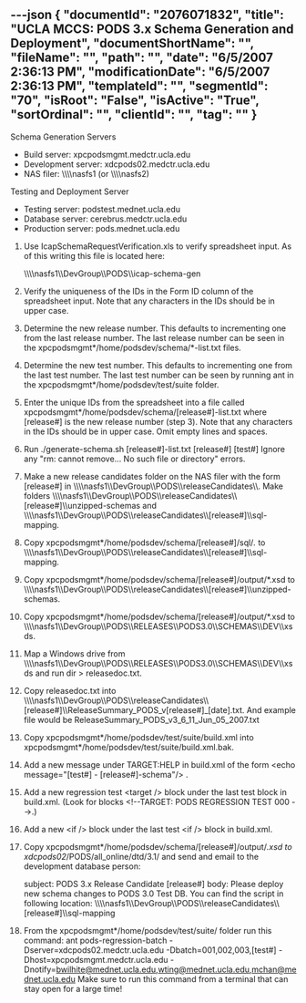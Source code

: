 ---json
{
  "documentId": "2076071832",
  "title": "UCLA MCCS: PODS 3.x Schema Generation and Deployment",
  "documentShortName": "",
  "fileName": "",
  "path": "",
  "date": "6/5/2007 2:36:13 PM",
  "modificationDate": "6/5/2007 2:36:13 PM",
  "templateId": "",
  "segmentId": "70",
  "isRoot": "False",
  "isActive": "True",
  "sortOrdinal": "",
  "clientId": "",
  "tag": ""
}
---

Schema Generation Servers

* Build server: xpcpodsmgmt.medctr.ucla.edu
* Development server: xdcpods02.medctr.ucla.edu
* NAS filer: &bsol;&bsol;&bsol;&bsol;nasfs1 (or &bsol;&bsol;&bsol;&bsol;nasfs2)


Testing and Deployment Server

* Testing server: podstest.mednet.ucla.edu
* Database server: cerebrus.medctr.ucla.edu
* Production server: pods.mednet.ucla.edu

1. Use IcapSchemaRequestVerification.xls to verify spreadsheet input.
As of this writing this file is located here:

    &bsol;&bsol;&bsol;&bsol;nasfs1&bsol;&bsol;DevGroup&bsol;&bsol;PODS&bsol;&bsol;icap-schema-gen

2. Verify the uniqueness of the IDs in the Form ID column of the spreadsheet input. Note that any characters in the IDs should be in upper case.

3. Determine the new release number. This defaults to incrementing one from the last release number. The last release number can be seen in the xpcpodsmgmt*/home/podsdev/schema/*-list.txt files.

4. Determine the new test number. This defaults to incrementing one from the last test number. The last test number can be seen by running ant in the xpcpodsmgmt*/home/podsdev/test/suite folder.

5. Enter the unique IDs from the spreadsheet into a file called xpcpodsmgmt*/home/podsdev/schema/[release#]-list.txt where [release#] is the new release number (step 3). Note that any characters in the IDs should be in upper case. Omit empty lines and spaces.

6. Run ./generate-schema.sh [release#]-list.txt [release#] [test#] Ignore any &quot;rm: cannot remove... No such file or directory&quot; errors.

7. Make a new release candidates folder on the NAS filer with the form [release#] in &bsol;&bsol;&bsol;&bsol;nasfs1&bsol;&bsol;DevGroup&bsol;&bsol;PODS&bsol;&bsol;releaseCandidates&bsol;&bsol;. Make folders &bsol;&bsol;&bsol;&bsol;nasfs1&bsol;&bsol;DevGroup&bsol;&bsol;PODS&bsol;&bsol;releaseCandidates&bsol;&bsol;[release#]&bsol;&bsol;unzipped-schemas and &bsol;&bsol;&bsol;&bsol;nasfs1&bsol;&bsol;DevGroup&bsol;&bsol;PODS&bsol;&bsol;releaseCandidates&bsol;&bsol;[release#]&bsol;&bsol;sql-mapping.

8. Copy xpcpodsmgmt*/home/podsdev/schema/[release#]/sql/*.* to &bsol;&bsol;&bsol;&bsol;nasfs1&bsol;&bsol;DevGroup&bsol;&bsol;PODS&bsol;&bsol;releaseCandidates&bsol;&bsol;[release#]&bsol;&bsol;sql-mapping.

9. Copy xpcpodsmgmt*/home/podsdev/schema/[release#]/output/*.xsd to &bsol;&bsol;&bsol;&bsol;nasfs1&bsol;&bsol;DevGroup&bsol;&bsol;PODS&bsol;&bsol;releaseCandidates&bsol;&bsol;[release#]&bsol;&bsol;unzipped-schemas.

10. Copy xpcpodsmgmt*/home/podsdev/schema/[release#]/output/*.xsd to &bsol;&bsol;&bsol;&bsol;nasfs1&bsol;&bsol;DevGroup&bsol;&bsol;PODS&bsol;&bsol;RELEASES&bsol;&bsol;PODS3.0&bsol;&bsol;SCHEMAS&bsol;&bsol;DEV&bsol;&bsol;xsds.

11. Map a Windows drive from &bsol;&bsol;&bsol;&bsol;nasfs1&bsol;&bsol;DevGroup&bsol;&bsol;PODS&bsol;&bsol;RELEASES&bsol;&bsol;PODS3.0&bsol;&bsol;SCHEMAS&bsol;&bsol;DEV&bsol;&bsol;xsds and run dir &gt; releasedoc.txt.

12. Copy releasedoc.txt into &bsol;&bsol;&bsol;&bsol;nasfs1&bsol;&bsol;DevGroup&bsol;&bsol;PODS&bsol;&bsol;releaseCandidates&bsol;&bsol;[release#]&bsol;&bsol;ReleaseSummary_PODS_v[release#]_[date].txt. And example file would be ReleaseSummary_PODS_v3_6_11_Jun_05_2007.txt

13. Copy xpcpodsmgmt*/home/podsdev/test/suite/build.xml into xpcpodsmgmt*/home/podsdev/test/suite/build.xml.bak.

14. Add a new message under TARGET:HELP in build.xml of the form &lt;echo message=&quot;[test#] - [release#]-schema&quot;/&gt; .

15. Add a new regression test &lt;target /&gt; block under the last test block in build.xml. (Look for blocks &lt;!--TARGET: PODS REGRESSION TEST 000 --&gt;.)

16. Add a new &lt;if /&gt; block under the last test &lt;if /&gt; block in build.xml.

17. Copy xpcpodsmgmt*/home/podsdev/schema/[release#]/output/*.xsd to xdcpods02*/PODS/all_online/dtd/3.1/ and send and email to the development database person:

    subject: PODS 3.x Release Candidate [release#]
    body:
        Please deploy new schema changes to PODS 3.0 Test DB.
        You can find the script in following location:
        &bsol;&bsol;&bsol;&bsol;nasfs1&bsol;&bsol;DevGroup&bsol;&bsol;PODS&bsol;&bsol;releaseCandidates&bsol;&bsol;[release#]&bsol;&bsol;sql-mapping

18. From the xpcpodsmgmt*/home/podsdev/test/suite/ folder run this command: ant pods-regression-batch -Dserver=xdcpods02.medctr.ucla.edu -Dbatch=001,002,003,[test#] -Dhost=xpcpodsmgmt.medctr.ucla.edu -Dnotify=bwilhite@mednet.ucla.edu,wting@mednet.ucla.edu,mchan@mednet.ucla.edu  Make sure to run this command from a terminal that can stay open for a large time!
